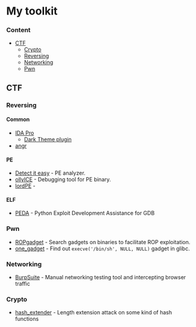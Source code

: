 My toolkit
================

### Content

- [CTF](#ctf)
    - [Crypto](#crypto)
    - [Reversing](#reversing)
    - [Networking](#networking)
    - [Pwn](#pwn)



## CTF

### Reversing


#### Common
- [IDA Pro](https://www.hex-rays.com/products/ida/)
    - [Dark Theme plugin](https://github.com/zyantific/IDASkins)
- [angr](http://angr.io/)

#### PE
- [Detect it easy](http://ntinfo.biz/index.html) - PE analyzer.
- [ollyICE](http://www.ollydbg.de/) - Debugging tool for PE binary.
- [lordPE](http://www.woodmann.com/collaborative/tools/index.php/LordPE) - 

#### ELF
- [PEDA](https://github.com/scwuaptx/peda) - Python Exploit Development Assistance for GDB

### Pwn

- [ROPgadget](https://github.com/JonathanSalwan/ROPgadget) - Search gadgets on binaries to  facilitate ROP exploitation.
- [one_gadget](https://github.com/david942j/one_gadget) - Find out ```execve('/bin/sh', NULL, NULL)``` gadget in glibc.

### Networking
- [BurpSuite](https://portswigger.net/burp) - Manual networking testing tool and intercepting browser traffic

### Crypto

- [hash_extender](https://github.com/iagox86/hash_extender) - Length extension attack on some kind of hash functions
